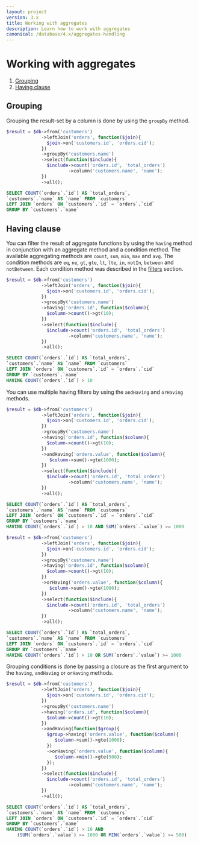 ```yaml
---
layout: project
version: 3.x
title: Working with aggregates
description: Learn how to work with aggregates
canonical: /database/4.x/aggregates-handling
---
```

# Working with aggregates

1. [Grouping](#grouping)
2. [Having clause](#having-clause)

## Grouping

Grouping the result-set by a column is done by using the `groupBy` method.

```php
$result = $db->from('customers')
             ->leftJoin('orders', function($join){
               $join->on('customers.id', 'orders.cid');
             })
             ->groupBy('customers.name')
             ->select(function($include){
               $include->count('orders.id', 'total_orders')
                       ->column('customers.name', 'name');
             })
             ->all();
```
```sql
SELECT COUNT(`orders`.`id`) AS `total_orders`,
`customers`.`name` AS `name` FROM `customers`
LEFT JOIN `orders` ON `customers`.`id` = `orders`.`cid`
GROUP BY `customers`.`name`
```

## Having clause

You can filter the result of aggregate functions by using the `having` method 
in conjunction with an aggregate method and a condition method. 
The available aggregating methods are `count`, `sum`, `min`, `max` and `avg`. 
The condition methods are `eq`, `ne`, `gt`, `gte`, `lt`, `lte`, `in`, `notIn`, `between` and `notBetween`.
Each condition method was described in the [filters](filters) section.

```php
$result = $db->from('customers')
             ->leftJoin('orders', function($join){
               $join->on('customers.id', 'orders.cid');
             })
             ->groupBy('customers.name')
             ->having('orders.id', function($column){
               $column->count()->gt(10);
             })
             ->select(function($include){
               $include->count('orders.id', 'total_orders')
                       ->column('customers.name', 'name');
             })
             ->all();
```
```sql
SELECT COUNT(`orders`.`id`) AS `total_orders`,
`customers`.`name` AS `name` FROM `customers`
LEFT JOIN `orders` ON `customers`.`id` = `orders`.`cid`
GROUP BY `customers`.`name`
HAVING COUNT(`orders`.`id`) > 10
```

You can use multiple having filters by using the `andHaving` and `orHaving` methods.

```php
$result = $db->from('customers')
             ->leftJoin('orders', function($join){
               $join->on('customers.id', 'orders.cid');
             })
             ->groupBy('customers.name')
             ->having('orders.id', function($column){
               $column->count()->gt(10);
             })
             ->andHaving('orders.value', function($column){
                $column->sum()->gte(1000);
             })
             ->select(function($include){
               $include->count('orders.id', 'total_orders')
                       ->column('customers.name', 'name');
             })
             ->all();
```
```sql
SELECT COUNT(`orders`.`id`) AS `total_orders`,
`customers`.`name` AS `name` FROM `customers`
LEFT JOIN `orders` ON `customers`.`id` = `orders`.`cid`
GROUP BY `customers`.`name`
HAVING COUNT(`orders`.`id`) > 10 AND SUM(`orders`.`value`) >= 1000
```

```php
$result = $db->from('customers')
             ->leftJoin('orders', function($join){
               $join->on('customers.id', 'orders.cid');
             })
             ->groupBy('customers.name')
             ->having('orders.id', function($column){
               $column->count()->gt(10);
             })
             ->orHaving('orders.value', function($column){
                $column->sum()->gte(1000);
             })
             ->select(function($include){
               $include->count('orders.id', 'total_orders')
                       ->column('customers.name', 'name');
             })
             ->all();
```
```sql
SELECT COUNT(`orders`.`id`) AS `total_orders`,
`customers`.`name` AS `name` FROM `customers`
LEFT JOIN `orders` ON `customers`.`id` = `orders`.`cid`
GROUP BY `customers`.`name`
HAVING COUNT(`orders`.`id`) > 10 OR SUM(`orders`.`value`) >= 1000
```

Grouping conditions is done by passing a closure as the first argument to the 
`having`, `andHaving` or `orHaving` methods.

```php
$result = $db->from('customers')
             ->leftJoin('orders', function($join){
               $join->on('customers.id', 'orders.cid');
             })
             ->groupBy('customers.name')
             ->having('orders.id', function($column){
               $column->count()->gt(10);
             })
             ->andHaving(function($group){
               $group->having('orders.value', function($column){
                  $column->sum()->gte(1000);
               })
               ->orHaving('orders.value', function($column){
                  $column->min()->gte(500);
               });
             })
             ->select(function($include){
               $include->count('orders.id', 'total_orders')
                       ->column('customers.name', 'name');
             })
             ->all();
```
```sql
SELECT COUNT(`orders`.`id`) AS `total_orders`,
`customers`.`name` AS `name` FROM `customers`
LEFT JOIN `orders` ON `customers`.`id` = `orders`.`cid`
GROUP BY `customers`.`name`
HAVING COUNT(`orders`.`id`) > 10 AND
    (SUM(`orders`.`value`) >= 1000 OR MIN(`orders`.`value`) >= 500)
```
 